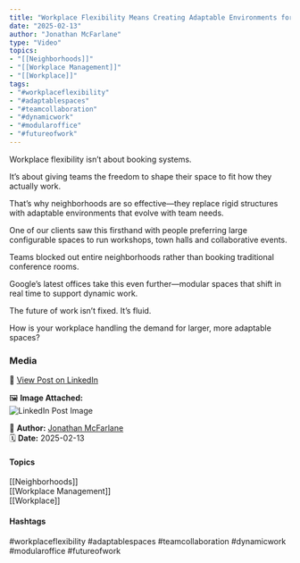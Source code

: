 ```yaml
---
title: "Workplace Flexibility Means Creating Adaptable Environments for Teams"  
date: "2025-02-13"  
author: "Jonathan McFarlane"  
type: "Video"  
topics:  
- "[[Neighborhoods]]"  
- "[[Workplace Management]]"  
- "[[Workplace]]"  
tags:  
- "#workplaceflexibility"  
- "#adaptablespaces"  
- "#teamcollaboration"  
- "#dynamicwork"  
- "#modularoffice"  
- "#futureofwork"  
---
```

Workplace flexibility isn’t about booking systems.

It’s about giving teams the freedom to shape their space to fit how they actually work.

That’s why neighborhoods are so effective—they replace rigid structures with adaptable environments that evolve with team needs.

One of our clients saw this firsthand with people preferring large configurable spaces to run workshops, town halls and collaborative events.

Teams blocked out entire neighborhoods rather than booking traditional conference rooms.

Google’s latest offices take this even further—modular spaces that shift in real time to support dynamic work.

The future of work isn’t fixed. It’s fluid.

How is your workplace handling the demand for larger, more adaptable spaces?

### Media

🔗 [View Post on LinkedIn](https://www.linkedin.com/feed/update/urn:li:activity:7295642787922722816)  
  
🖼 **Image Attached:**  
![LinkedIn Post Image](https://media.licdn.com/dms/image/v2/D5605AQG9KVmxw9EClQ/videocover-high/B56ZT9KXJ0GQBs-/0/1739414257594?e=1742263200&v=beta&t=HjYJinMxpf_kfuSHoMh0mUQRBrcKvYD-Lgc75Fkat84)  
  
👤 **Author:** [Jonathan McFarlane](https://www.linkedin.com/company/placeos/)  
🗓️ **Date:** 2025-02-13

#### Topics

[[Neighborhoods]]  
[[Workplace Management]]  
[[Workplace]] 

#### Hashtags

#workplaceflexibility #adaptablespaces #teamcollaboration #dynamicwork #modularoffice #futureofwork